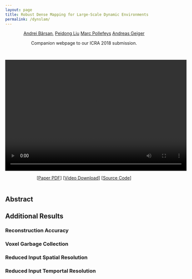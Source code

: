 ```yaml
---
layout: page
title: Robust Dense Mapping for Large-Scale Dynamic Environments
permalink: /dynslam/
---
```


<!-- use poster="poster.jpg" for video poster -->
<div style="text-align: center">

<a href="www.cs.toronto.edu/~iab">Andrei Bârsan</a>,
<a href="http://people.inf.ethz.ch/liup/">Peidong Liu</a>
<a href="https://www.inf.ethz.ch/personal/marc.pollefeys/">Marc Pollefeys</a>
<a href="https://cvlibs.net">Andreas Geiger</a>

<p>
Companion webpage to our ICRA 2018 submission.
</p>

<!-- some ugly breaks since otherwise the spacing gets messed up by our mixing
of Markdown and HTML... -->

<br/>

<video src="/assets/dynslam/dynslam-video-v0.4.1.webm" width="580" height="354" 
       controls preload></video>

 <div>
  [<a href="/assets/dynslam/robust-dense-mapping-paper-submission.pdf" download>Paper PDF</a>]
  [<a href="/assets/dynslam/dynslam-video-v0.4.1.webm" download>Video Download</a>]
  [<a href="https://github.com/AndreiBarsan/DynSLAM" target="_blank">Source Code</a>]
 </div>
</div>

<br/>

## Abstract


## Additional Results

<!-- TODO -->

### Reconstruction Accuracy

<!-- TODO -->

### Voxel Garbage Collection

<!-- TODO -->

### Reduced Input Spatial Resolution

<!-- TODO -->

### Reduced Input Temportal Resolution

<!-- TODO -->


